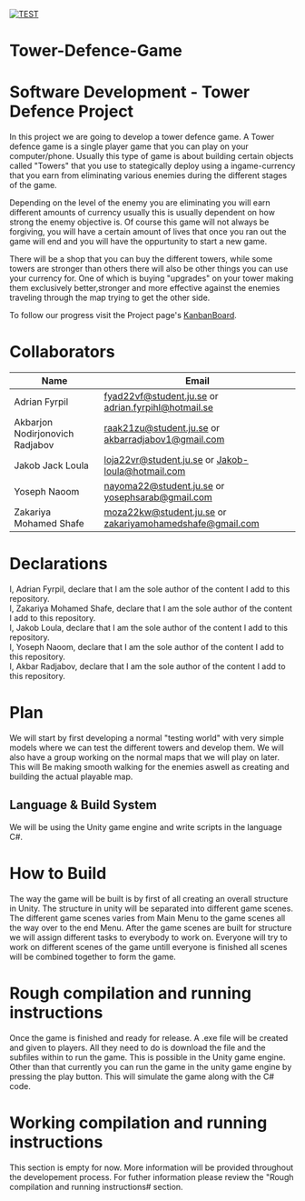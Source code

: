 [![TEST](https://github.com/AdeptiC/Tower-Defence-Game/actions/workflows/dotnet.yml/badge.svg)](https://github.com/AdeptiC/Tower-Defence-Game/actions/workflows/dotnet.yml)


# Tower-Defence-Game

# Software Development - Tower Defence Project
In this project we are going to develop a tower defence game. A Tower defence game is a single player game that you can play on your computer/phone. Usually this type of game is about building certain objects called "Towers" that you use to stategically deploy using a ingame-currency that you earn from eliminating various enemies during the different stages of the game.

Depending on the level of the enemy you are eliminating you will earn different amounts of currency usually this is usually dependent on how strong the enemy objective is. Of course this game will not always be forgiving, you will have a certain amount of lives that once you ran out the game will end and you will have the oppurtunity to start a new game. 

There will be a shop that you can buy the different towers, while some towers are stronger than others there will also be other things you can use your currency for. One of which is buying "upgrades" on your tower making them exclusively better,stronger and more effective against the enemies traveling through the map trying to get the other side. 

To follow our progress visit the Project page's [KanbanBoard](https://github.com/users/AdeptiC/projects/2/views/1).  
  

# Collaborators
| Name | Email |
| - | - |
| Adrian Fyrpil | fyad22vf@student.ju.se or adrian.fyrpihl@hotmail.se|
| Akbarjon Nodirjonovich Radjabov | raak21zu@student.ju.se or akbarradjabov1@gmail.com |
| Jakob Jack Loula | loja22vr@student.ju.se or Jakob-loula@hotmail.com|
| Yoseph Naoom | nayoma22@student.ju.se or yosephsarab@gmail.com |
| Zakariya Mohamed Shafe | moza22kw@student.ju.se or zakariyamohamedshafe@gmail.com |
  
  
# Declarations
I, Adrian Fyrpil, declare that I am the sole author of the content I add to this repository.  
I, Zakariya Mohamed Shafe, declare that I am the sole author of the content I add to this repository.  
I, Jakob Loula, declare that I am the sole author of the content I add to this repository.  
I, Yoseph Naoom, declare that I am the sole author of the content I add to this repository.  
I, Akbar Radjabov, declare that I am the sole author of the content I add to this repository.  
  
# Plan
We will start by first developing a normal "testing world" with very simple models where we can test the different towers and develop them. We will also have a group working on the normal maps that we will play on later. This will Be making smooth walking for the enemies aswell as creating and building the actual playable map.

## Language & Build System
We will be using the Unity game engine and write scripts in the language C#.

# How to Build
The way the game will be built is by first of all creating an overall structure in Unity. The structure in unity will be separated into different game scenes. The different game scenes varies from Main Menu to the game scenes all the way over to the end Menu. After the game scenes are built for structure we will assign different tasks to everybody to work on. Everyone will try to work on different scenes of the game untill everyone is finished all scenes will be combined together to form the game. 

# Rough compilation and running instructions 

Once the game is finished and ready for release. A .exe file will be created and given to players. All they need to do is download the file and the subfiles within to run the game. This is possible in the Unity game engine. Other than that currently you can run the game in the unity game engine by pressing the play button. This will simulate the game along with the C# code. 

# Working compilation and running instructions

This section is empty for now. More information will be provided throughout the developement process. For futher information please review the "Rough compilation and running instructions# section.


